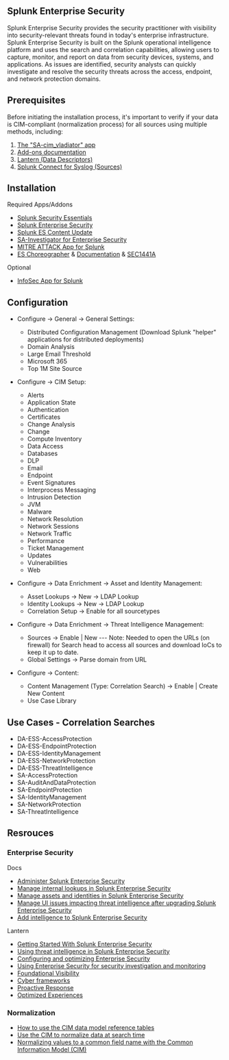 Splunk Enterprise Security
--------------------------
Splunk Enterprise Security provides the security practitioner with visibility into security-relevant threats found in today's enterprise infrastructure. Splunk Enterprise Security is built on the Splunk operational intelligence platform and uses the search and correlation capabilities, allowing users to capture, monitor, and report on data from security devices, systems, and applications. As issues are identified, security analysts can quickly investigate and resolve the security threats across the access, endpoint, and network protection domains. 

Prerequisites
-------------
Before initiating the installation process, it's important to verify if your data is CIM-compliant (normalization process) for all sources using multiple methods, including:
1. [The "SA-cim_vladiator" app](https://splunkbase.splunk.com/app/2968)
2. [Add-ons documentation](https://docs.splunk.com/Documentation/AddOns)
3. [Lantern (Data Descriptors)](https://lantern.splunk.com/Data_Descriptors)
4. [Splunk Connect for Syslog (Sources)](https://splunk.github.io/splunk-connect-for-syslog/releases/sources/)

Installation
------------
Required Apps/Addons
- [Splunk Security Essentials](https://splunkbase.splunk.com/app/3435)
- [Splunk Enterprise Security](https://splunkbase.splunk.com/app/263)
- [Splunk ES Content Update](https://splunkbase.splunk.com/app/3449)
- [SA-Investigator for Enterprise Security](https://splunkbase.splunk.com/app/3749)
- [MITRE ATTACK App for Splunk](https://splunkbase.splunk.com/app/4617)
- [ES Choreographer](https://splunkbase.splunk.com/app/6309) & [Documentation](https://www.gabrielvasseur.com/post/es-choreographer) & [SEC1441A](https://conf.splunk.com/files/2021/recordings/SEC1441A.mp4)

Optional
- [InfoSec App for Splunk](https://splunkbase.splunk.com/app/4240)

Configuration
----------------------------
- Configure → General → General Settings:
  - Distributed Configuration Management (Download Splunk "helper" applications for distributed deployments)
  - Domain Analysis
  - Large Email Threshold
  - Microsoft 365
  - Top 1M Site Source

- Configure → CIM Setup:
  - Alerts
  - Application State
  - Authentication
  - Certificates
  - Change Analysis
  - Change
  - Compute Inventory
  - Data Access
  - Databases
  - DLP
  - Email
  - Endpoint
  - Event Signatures
  - Interprocess Messaging
  - Intrusion Detection
  - JVM
  - Malware
  - Network Resolution
  - Network Sessions
  - Network Traffic
  - Performance
  - Ticket Management
  - Updates
  - Vulnerabilities
  - Web

- Configure → Data Enrichment → Asset and Identity Management:
  - Asset Lookups → New → LDAP Lookup
  - Identity Lookups → New → LDAP Lookup
  - Correlation Setup → Enable for all sourcetypes

- Configure → Data Enrichment → Threat Intelligence Management:
  - Sources → Enable | New --- Note: Needed to open the URLs (on firewall) for Search head to access all sources and download IoCs to keep it up to date.
  - Global Settings → Parse domain from URL

- Configure → Content: 
  - Content Management (Type: Correlation Search) → Enable | Create New Content
  - Use Case Library

Use Cases - Correlation Searches
--------------------------------
 - DA-ESS-AccessProtection
 - DA-ESS-EndpointProtection
 - DA-ESS-IdentityManagement
 - DA-ESS-NetworkProtection
 - DA-ESS-ThreatIntelligence
 - SA-AccessProtection
 - SA-AuditAndDataProtection
 - SA-EndpointProtection
 - SA-IdentityManagement
 - SA-NetworkProtection
 - SA-ThreatIntelligence

Resrouces
---------
### Enterprise Security
Docs
- [Administer Splunk Enterprise Security](https://docs.splunk.com/Documentation/ES/latest/Admin/Introduction)
- [Manage internal lookups in Splunk Enterprise Security](https://docs.splunk.com/Documentation/ES/latest/Admin/Manageinternallookups)
- [Manage assets and identities in Splunk Enterprise Security](https://docs.splunk.com/Documentation/ES/latest/Admin/Manageassetsandidentities)
- [Manage UI issues impacting threat intelligence after upgrading Splunk Enterprise Security](https://docs.splunk.com/Documentation/ES/latest/Admin/Managethreatintelligenceuponupgrade)
- [Add  intelligence to Splunk Enterprise Security](https://docs.splunk.com/Documentation/ES/latest/Admin/Addgenericintel)

Lantern
- [Getting Started With Splunk Enterprise Security](https://lantern.splunk.com/Security/Getting_Started)
- [Using threat intelligence in Splunk Enterprise Security](https://lantern.splunk.com/Security/UCE/Prioritized_Actions/Threat_intelligence/Using_threat_intelligence_in_Splunk_Enterprise_Security)
- [Configuring and optimizing Enterprise Security](https://lantern.splunk.com/Security/Getting_Started/Configuring_and_optimizing_Enterprise_Security)
- [Using Enterprise Security for security investigation and monitoring](https://lantern.splunk.com/Security/Getting_Started/Using_Enterprise_Security_for_security_investigation_and_monitoring)
- [Foundational Visibility](https://lantern.splunk.com/Security/UCE/Foundational_Visibility)
- [Cyber frameworks](https://lantern.splunk.com/Security/UCE/Prioritized_Actions/Cyber_frameworks)
- [Proactive Response](https://lantern.splunk.com/Security/UCE/Proactive_Response)
- [Optimized Experiences](https://lantern.splunk.com/Security/UCE/Optimized_Experiences)

### Normalization
- [How to use the CIM data model reference tables](https://docs.splunk.com/Documentation/CIM/latest/User/Howtousethesereferencetables)
- [Use the CIM to normalize data at search time](https://docs.splunk.com/Documentation/CIM/latest/User/UsetheCIMtonormalizedataatsearchtime)
- [Normalizing values to a common field name with the Common Information Model (CIM)](https://lantern.splunk.com/Splunk_Platform/Product_Tips/Data_Management/Normalizing_values_to_a_common_field_name_with_the_Common_Information_Model_(CIM))
